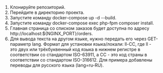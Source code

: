 1. Клонируйте репозиторий.
2. Перейдите в директорию проекта.
3. Запустите команду  docker-compose up -d --build.
4. Запустите команду docker-compose exec php-fpm composer install.
5. Главная страница со списком заказов будет доступна по адресу http://localhost:${NGINX_PORT}/orders.
6. Для вывода текста на другом языке, нужно передать его через GET-параметр lang. Формат для установки языка/локали: ll-CC, где ll - это двух или трёхбуквенный код языка в нижнем регистре в соответствии со стандартом ISO-63911, а CC - это код страны в соответствии со стандартом ISO-316612. Для примера добавлены переводы для русского языка (lang=ru-RU).